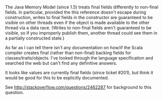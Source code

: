 The Java Memory Model (since 1.5) treats final fields differently to non-final fields. In particular, provided the this reference doesn't escape during construction, writes to final fields in the constructor are guaranteed to be visible on other threads even if the object is made available to the other thread via a data race. (Writes to non-final fields aren't guaranteed to be visible, so if you improperly publish them, another thread could see them in a partially constructed state.)

As far as I can tell there isn't any documentation on how/if the Scala compiler creates final (rather than non-final) backing fields for classes/traits/objects. I've looked through the language specification and searched the web but can't find any definitive answers. 

It looks like values are currently final fields (since ticket #201), but think it would be good for this to be explicitly documented.

See http://stackoverflow.com/questions/2462287 for background to this question.
